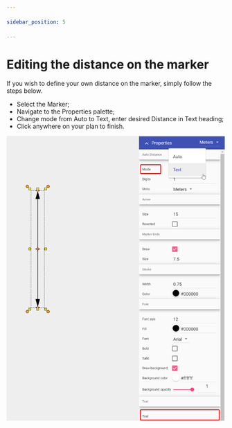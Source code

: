 ```yaml
---

sidebar_position: 5

---
```

# Editing the distance on the marker

If you wish to define your own distance on the marker, simply follow the steps below.

- Select the Marker;
- Navigate to the Properties palette;
- Change mode from Auto to Text, enter desired Distance in Text heading;
- Click anywhere on your plan to finish.

![Setting Distance](./assets/Setting_Distance.png)
